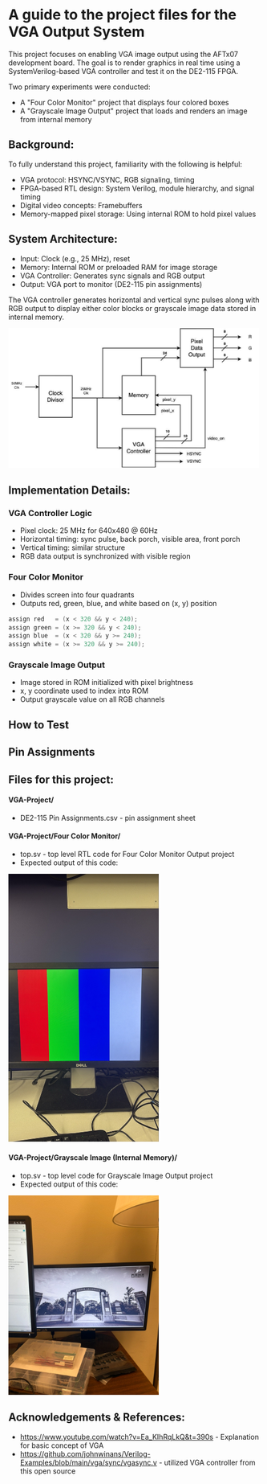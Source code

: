 # A guide to the project files for the VGA Output System
This project focuses on enabling VGA image output using the AFTx07 development board. The goal is to render graphics in real time using a SystemVerilog-based VGA controller and test it on the DE2-115 FPGA.

Two primary experiments were conducted:
- A "Four Color Monitor" project that displays four colored boxes
- A "Grayscale Image Output" project that loads and renders an image from internal memory

## Background:
To fully understand this project, familiarity with the following is helpful:
- VGA protocol: HSYNC/VSYNC, RGB signaling, timing
- FPGA-based RTL design: System Verilog, module hierarchy, and signal timing
- Digital video concepts: Framebuffers
- Memory-mapped pixel storage: Using internal ROM to hold pixel values

## System Architecture:
- Input: Clock (e.g., 25 MHz), reset
- Memory: Internal ROM or preloaded RAM for image storage
- VGA Controller: Generates sync signals and RGB output
- Output: VGA port to monitor (DE2-115 pin assignments)

The VGA controller generates horizontal and vertical sync pulses along with RGB output to display either color blocks or grayscale image data stored in internal memory.

<img src="img/system_RTL.png" alt="RTL Diagram" width="500"/>

## Implementation Details:

### VGA Controller Logic
- Pixel clock: 25 MHz for 640x480 @ 60Hz
- Horizontal timing: sync pulse, back porch, visible area, front porch
- Vertical timing: similar structure
- RGB data output is synchronized with visible region

### Four Color Monitor
- Divides screen into four quadrants
- Outputs red, green, blue, and white based on (x, y) position

```c
assign red   = (x < 320 && y < 240);
assign green = (x >= 320 && y < 240);
assign blue  = (x < 320 && y >= 240);
assign white = (x >= 320 && y >= 240);
```

### Grayscale Image Output
- Image stored in ROM initialized with pixel brightness
- x, y coordinate used to index into ROM
- Output grayscale value on all RGB channels

## How to Test

## Pin Assignments



## Files for this project:
#### VGA-Project/
- DE2-115 Pin Assignments.csv - pin assignment sheet

#### VGA-Project/Four Color Monitor/
- top.sv - top level RTL code for Four Color Monitor Output project
- Expected output of this code: 

<img src="img/four_color.png" alt="Four Color Monitor Output" width="300"/>

#### VGA-Project/Grayscale Image (Internal Memory)/
- top.sv - top level code for Grayscale Image Output project
- Expected output of this code: 

<img src="img/gray_image.png" alt="Grayscale Output" width="300"/>

## Acknowledgements & References:
- https://www.youtube.com/watch?v=Ea_KIhRqLkQ&t=390s - Explanation for basic concept of VGA
- https://github.com/johnwinans/Verilog-Examples/blob/main/vga/sync/vgasync.v - utilized VGA controller from this open source
